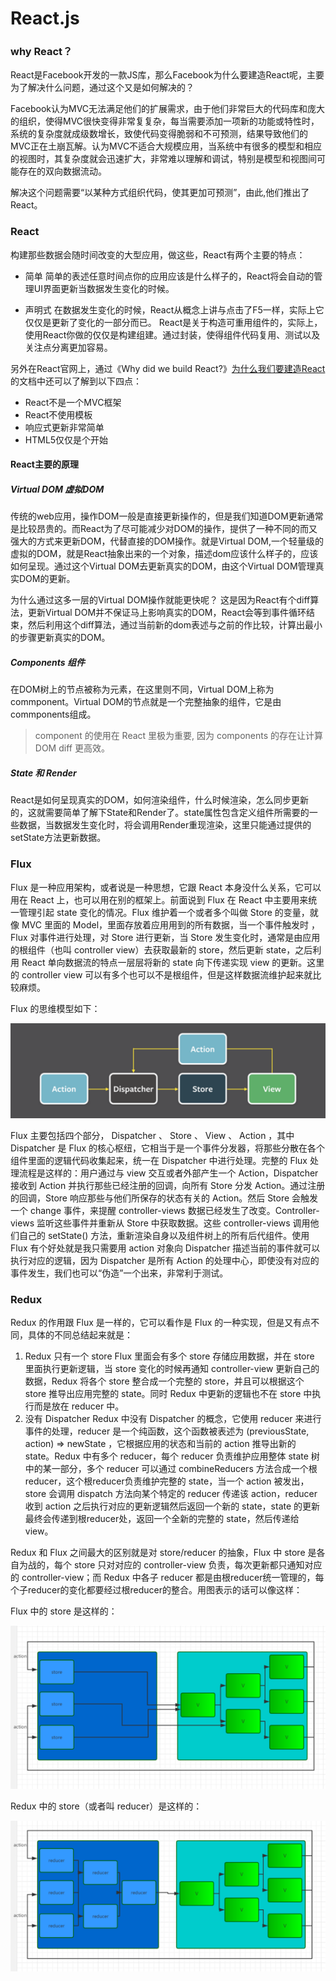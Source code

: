 # React.js
### why React？
React是Facebook开发的一款JS库，那么Facebook为什么要建造React呢，主要为了解决什么问题，通过这个又是如何解决的？

Facebook认为MVC无法满足他们的扩展需求，由于他们非常巨大的代码库和庞大的组织，使得MVC很快变得非常复复杂，每当需要添加一项新的功能或特性时，系统的复杂度就成级数增长，致使代码变得脆弱和不可预测，结果导致他们的MVC正在土崩瓦解。认为MVC不适合大规模应用，当系统中有很多的模型和相应的视图时，其复杂度就会迅速扩大，非常难以理解和调试，特别是模型和视图间可能存在的双向数据流动。

解决这个问题需要“以某种方式组织代码，使其更加可预测”，由此,他们推出了React。

### React

构建那些数据会随时间改变的大型应用，做这些，React有两个主要的特点：

- 简单
简单的表述任意时间点你的应用应该是什么样子的，React将会自动的管理UI界面更新当数据发生变化的时候。

- 声明式
在数据发生变化的时候，React从概念上讲与点击了F5一样，实际上它仅仅是更新了变化的一部分而已。
React是关于构造可重用组件的，实际上，使用React你做的仅仅是构建组建。通过封装，使得组件代码复用、测试以及关注点分离更加容易。

另外在React官网上，通过《Why did we build React?》[为什么我们要建造React]()的文档中还可以了解到以下四点：
- React不是一个MVC框架
- React不使用模板
- 响应式更新非常简单
- HTML5仅仅是个开始

#### React主要的原理
##### Virtual DOM 虚拟DOM
传统的web应用，操作DOM一般是直接更新操作的，但是我们知道DOM更新通常是比较昂贵的。而React为了尽可能减少对DOM的操作，提供了一种不同的而又强大的方式来更新DOM，代替直接的DOM操作。就是Virtual DOM,一个轻量级的虚拟的DOM，就是React抽象出来的一个对象，描述dom应该什么样子的，应该如何呈现。通过这个Virtual DOM去更新真实的DOM，由这个Virtual DOM管理真实DOM的更新。

为什么通过这多一层的Virtual DOM操作就能更快呢？ 这是因为React有个diff算法，更新Virtual DOM并不保证马上影响真实的DOM，React会等到事件循环结束，然后利用这个diff算法，通过当前新的dom表述与之前的作比较，计算出最小的步骤更新真实的DOM。

##### Components 组件

在DOM树上的节点被称为元素，在这里则不同，Virtual DOM上称为commponent。Virtual DOM的节点就是一个完整抽象的组件，它是由commponents组成。

> component 的使用在 React 里极为重要, 因为 components 的存在让计算 DOM diff 更高效。

##### State 和 Render
React是如何呈现真实的DOM，如何渲染组件，什么时候渲染，怎么同步更新的，这就需要简单了解下State和Render了。state属性包含定义组件所需要的一些数据，当数据发生变化时，将会调用Render重现渲染，这里只能通过提供的setState方法更新数据。

### Flux

Flux 是一种应用架构，或者说是一种思想，它跟 React 本身没什么关系，它可以用在 React 上，也可以用在别的框架上。前面说到 Flux 在 React 中主要用来统一管理引起 state 变化的情况。Flux 维护着一个或者多个叫做 Store 的变量，就像 MVC 里面的 Model，里面存放着应用用到的所有数据，当一个事件触发时 ，Flux 对事件进行处理，对 Store 进行更新，当 Store 发生变化时，通常是由应用的根组件（也叫 controller view）去获取最新的 store，然后更新 state，之后利用 React 单向数据流的特点一层层将新的 state 向下传递实现 view 的更新。这里的 controller view 可以有多个也可以不是根组件，但是这样数据流维护起来就比较麻烦。

Flux 的思维模型如下：

![](assets/BFf2MnF.png)

Flux 主要包括四个部分， Dispatcher 、 Store 、 View 、 Action ，其中 Dispatcher 是 Flux 的核心枢纽，它相当于是一个事件分发器，将那些分散在各个组件里面的逻辑代码收集起来，统一在 Dispatcher 中进行处理。完整的 Flux 处理流程是这样的：用户通过与 view 交互或者外部产生一个 Action，Dispatcher 接收到 Action 并执行那些已经注册的回调，向所有 Store 分发 Action。通过注册的回调，Store 响应那些与他们所保存的状态有关的 Action。然后 Store 会触发一个 change 事件，来提醒 controller-views 数据已经发生了改变。Controller-views 监听这些事件并重新从 Store 中获取数据。这些 controller-views 调用他们自己的 setState() 方法，重新渲染自身以及组件树上的所有后代组件。使用 Flux 有个好处就是我只需要用 action 对象向 Dispatcher 描述当前的事件就可以执行对应的逻辑，因为 Dispatcher 是所有 Action 的处理中心，即使没有对应的事件发生，我们也可以“伪造”一个出来，非常利于测试。

### Redux

Redux 的作用跟 Flux 是一样的，它可以看作是 Flux 的一种实现，但是又有点不同，具体的不同总结起来就是：

1. Redux 只有一个 store Flux 里面会有多个 store 存储应用数据，并在 store 里面执行更新逻辑，当 store 变化的时候再通知 controller-view 更新自己的数据，Redux 将各个 store 整合成一个完整的 store，并且可以根据这个 store 推导出应用完整的 state。同时 Redux 中更新的逻辑也不在 store 中执行而是放在 reducer 中。
2. 没有 Dispatcher Redux 中没有 Dispatcher 的概念，它使用 reducer 来进行事件的处理，reducer 是一个纯函数，这个函数被表述为 (previousState, action) => newState ，它根据应用的状态和当前的 action 推导出新的 state。Redux 中有多个 reducer，每个 reducer 负责维护应用整体 state 树中的某一部分，多个 reducer 可以通过 combineReducers 方法合成一个根reducer，这个根reducer负责维护完整的 state，当一个 action 被发出，store 会调用 dispatch 方法向某个特定的 reducer 传递该 action，reducer 收到 action 之后执行对应的更新逻辑然后返回一个新的 state，state 的更新最终会传递到根reducer处，返回一个全新的完整的 state，然后传递给 view。

Redux 和 Flux 之间最大的区别就是对 store/reducer 的抽象，Flux 中 store 是各自为战的，每个 store 只对对应的 controller-view 负责，每次更新都只通知对应的 controller-view；而 Redux 中各子 reducer 都是由根reducer统一管理的，每个子reducer的变化都要经过根reducer的整合。用图表示的话可以像这样：

Flux 中的 store 是这样的：

![](assets/JvmiEn.png)

Redux 中的 store（或者叫 reducer）是这样的：

![](assets/RB3Mni.png)